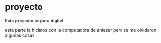 # proyecto
Este proyecto es para digitel

esta parte la hicimos con la computadora de ahiezer
pero se me olvidaron algunas cosas
